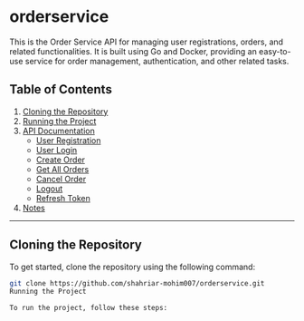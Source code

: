 # orderservice


This is the Order Service API for managing user registrations, orders, and related functionalities. It is built using Go and Docker, providing an easy-to-use service for order management, authentication, and other related tasks.

## Table of Contents
1. [Cloning the Repository](#cloning-the-repository)
2. [Running the Project](#running-the-project)
3. [API Documentation](#api-documentation)
   - [User Registration](#user-registration)
   - [User Login](#user-login)
   - [Create Order](#create-order)
   - [Get All Orders](#get-all-orders)
   - [Cancel Order](#cancel-order)
   - [Logout](#logout)
   - [Refresh Token](#refresh-token)
4. [Notes](#notes)

---

## Cloning the Repository

To get started, clone the repository using the following command:

```bash
git clone https://github.com/shahriar-mohim007/orderservice.git
Running the Project

To run the project, follow these steps:
